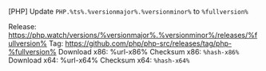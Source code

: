 [PHP] Update `PHP.%ts%.%versionmajor%.%versionminor%` to `%fullversion%`

Release: https://php.watch/versions/%versionmajor%.%versionminor%/releases/%fullversion%
Tag: https://github.com/php/php-src/releases/tag/php-%fullversion%
Download x86: %url-x86%
Checksum x86: `%hash-x86%`
Download x64: %url-x64%
Checksum x64: `%hash-x64%`

